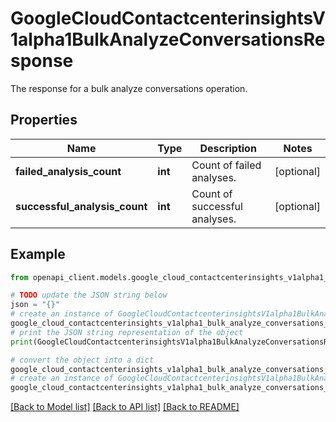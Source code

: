 # GoogleCloudContactcenterinsightsV1alpha1BulkAnalyzeConversationsResponse

The response for a bulk analyze conversations operation.

## Properties

Name | Type | Description | Notes
------------ | ------------- | ------------- | -------------
**failed_analysis_count** | **int** | Count of failed analyses. | [optional] 
**successful_analysis_count** | **int** | Count of successful analyses. | [optional] 

## Example

```python
from openapi_client.models.google_cloud_contactcenterinsights_v1alpha1_bulk_analyze_conversations_response import GoogleCloudContactcenterinsightsV1alpha1BulkAnalyzeConversationsResponse

# TODO update the JSON string below
json = "{}"
# create an instance of GoogleCloudContactcenterinsightsV1alpha1BulkAnalyzeConversationsResponse from a JSON string
google_cloud_contactcenterinsights_v1alpha1_bulk_analyze_conversations_response_instance = GoogleCloudContactcenterinsightsV1alpha1BulkAnalyzeConversationsResponse.from_json(json)
# print the JSON string representation of the object
print(GoogleCloudContactcenterinsightsV1alpha1BulkAnalyzeConversationsResponse.to_json())

# convert the object into a dict
google_cloud_contactcenterinsights_v1alpha1_bulk_analyze_conversations_response_dict = google_cloud_contactcenterinsights_v1alpha1_bulk_analyze_conversations_response_instance.to_dict()
# create an instance of GoogleCloudContactcenterinsightsV1alpha1BulkAnalyzeConversationsResponse from a dict
google_cloud_contactcenterinsights_v1alpha1_bulk_analyze_conversations_response_from_dict = GoogleCloudContactcenterinsightsV1alpha1BulkAnalyzeConversationsResponse.from_dict(google_cloud_contactcenterinsights_v1alpha1_bulk_analyze_conversations_response_dict)
```
[[Back to Model list]](../README.md#documentation-for-models) [[Back to API list]](../README.md#documentation-for-api-endpoints) [[Back to README]](../README.md)


